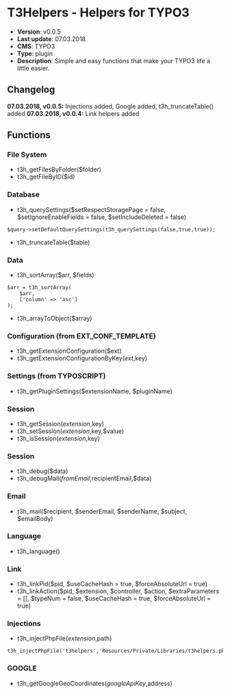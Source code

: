 # T3Helpers - Helpers for TYPO3

* **Version**: v0.0.5
* **Last update**: 07.03.2018
* **CMS**: TYPO3
* **Type**: plugin
* **Description**: Simple and easy functions that make your TYPO3 life a little easier.

## Changelog

**07.03.2018, v0.0.5:**  Injections added, Google added, t3h_truncateTable() added
**07.03.2018, v0.0.4:**  Link helpers added

## Functions

### File System

* t3h_getFilesByFolder($folder)
* t3h_getFileByID($id)

### Database

* t3h_querySettings($setRespectStoragePage = false, $setIgnoreEnableFields = false, $setIncludeDeleted = false)

```
$query->setDefaultQuerySettings(t3h_querySettings(false,true,true));
```
* t3h_truncateTable($table)

### Data

* t3h_sortArray($arr, $fields)

```
$arr = t3h_sortArray(
    $arr,
    ['column' => 'asc']
);
```

* t3h_arrayToObject($array)

### Configuration (from EXT_CONF_TEMPLATE)

* t3h_getExtensionConfiguration($ext)
* t3h_getExtensionConfigurationByKey($ext,$key)

### Settings (from TYPOSCRIPT)

* t3h_getPluginSettings($extensionName, $pluginName)

### Session

* t3h_getSession($extension,$key)
* t3h_setSession($extension,$key,$value)
* t3h_isSession($extension,$key)

### Session

* t3h_debug($data)
* t3h_debugMail($fromEmail,$recipientEmail,$data)

### Email

* t3h_mail($recipient, $senderEmail, $senderName, $subject, $emailBody)

### Language

* t3h_language()

### Link

* t3h_linkPid($pid, $useCacheHash = true, $forceAbsoluteUrl = true)
* t3h_linkAction($pid, $extension, $controller, $action, $extraParameters = [], $typeNum = false, $useCacheHash = true, $forceAbsoluteUrl = true)

### Injections

* t3h_injectPhpFile($extension,$path)

```
t3h_injectPhpFile('t3helpers','Resources/Private/Libraries/t3helpers.php');
```

### GOOGLE

* t3h_getGoogleGeoCoordinates($googleApiKey,$address)